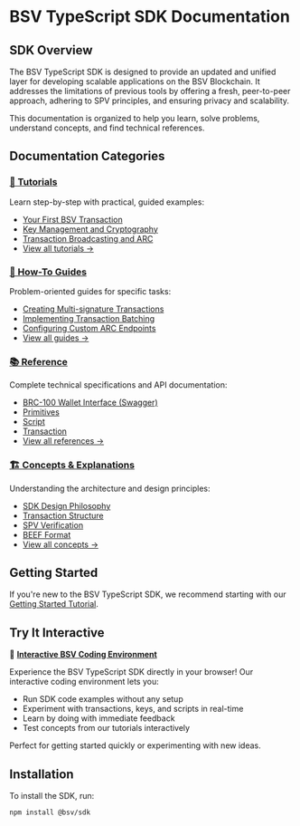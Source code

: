 # BSV TypeScript SDK Documentation

## SDK Overview

The BSV TypeScript SDK is designed to provide an updated and unified layer for developing scalable applications on the BSV Blockchain. It addresses the limitations of previous tools by offering a fresh, peer-to-peer approach, adhering to SPV principles, and ensuring privacy and scalability.

This documentation is organized to help you learn, solve problems, understand concepts, and find technical references.

## Documentation Categories

### [🚀 Tutorials](./tutorials/index.md)

Learn step-by-step with practical, guided examples:

- [Your First BSV Transaction](./tutorials/first-transaction.md)
- [Key Management and Cryptography](./tutorials/key-management.md)
- [Transaction Broadcasting and ARC](./tutorials/transaction-broadcasting.md)
- [View all tutorials →](./tutorials/index.md)

### [🔧 How-To Guides](./guides/index.md)

Problem-oriented guides for specific tasks:

- [Creating Multi-signature Transactions](./guides/multisig-transactions.md)
- [Implementing Transaction Batching](./guides/transaction-batching.md)
- [Configuring Custom ARC Endpoints](./guides/custom-arc-endpoints.md)
- [View all guides →](./guides/index.md)

### [📚 Reference](./reference/index.md)

Complete technical specifications and API documentation:

- [BRC-100 Wallet Interface (Swagger)](./reference/brc-100.md)
- [Primitives](./reference/primitives.md)
- [Script](./reference/script.md)
- [Transaction](./reference/transaction.md)
- [View all references →](./reference/index.md)



### [🏗️ Concepts & Explanations](./concepts/index.md)

Understanding the architecture and design principles:

- [SDK Design Philosophy](./concepts/sdk-philosophy.md)
- [Transaction Structure](./concepts/transaction-structure.md)
- [SPV Verification](./concepts/spv-verification.md)
- [BEEF Format](./concepts/beef.md)
- [View all concepts →](./concepts/index.md)

## Getting Started

If you're new to the BSV TypeScript SDK, we recommend starting with our [Getting Started Tutorial](./tutorials/first-transaction.md).

## Try It Interactive

🚀 **[Interactive BSV Coding Environment](https://fast.brc.dev/)**

Experience the BSV TypeScript SDK directly in your browser! Our interactive coding environment lets you:

- Run SDK code examples without any setup
- Experiment with transactions, keys, and scripts in real-time  
- Learn by doing with immediate feedback
- Test concepts from our tutorials interactively

Perfect for getting started quickly or experimenting with new ideas.

## Installation

To install the SDK, run:

```bash
npm install @bsv/sdk
```

